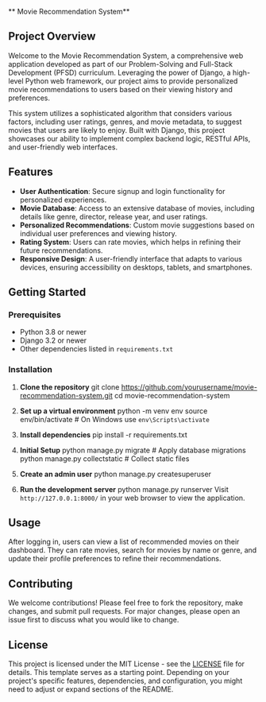 ** Movie Recommendation System**

## Project Overview

Welcome to the Movie Recommendation System, a comprehensive web application developed as part of our Problem-Solving and Full-Stack Development (PFSD) curriculum. Leveraging the power of Django, a high-level Python web framework, our project aims to provide personalized movie recommendations to users based on their viewing history and preferences.

This system utilizes a sophisticated algorithm that considers various factors, including user ratings, genres, and movie metadata, to suggest movies that users are likely to enjoy. Built with Django, this project showcases our ability to implement complex backend logic, RESTful APIs, and user-friendly web interfaces.

## Features

- **User Authentication**: Secure signup and login functionality for personalized experiences.
- **Movie Database**: Access to an extensive database of movies, including details like genre, director, release year, and user ratings.
- **Personalized Recommendations**: Custom movie suggestions based on individual user preferences and viewing history.
- **Rating System**: Users can rate movies, which helps in refining their future recommendations.
- **Responsive Design**: A user-friendly interface that adapts to various devices, ensuring accessibility on desktops, tablets, and smartphones.

## Getting Started

### Prerequisites
- Python 3.8 or newer
- Django 3.2 or newer
- Other dependencies listed in `requirements.txt`

### Installation

1. **Clone the repository**
git clone https://github.com/yourusername/movie-recommendation-system.git
cd movie-recommendation-system


2. **Set up a virtual environment**
python -m venv env
source env/bin/activate  # On Windows use `env\Scripts\activate`


3. **Install dependencies**
pip install -r requirements.txt


4. **Initial Setup**
python manage.py migrate  # Apply database migrations
python manage.py collectstatic  # Collect static files


5. **Create an admin user**
python manage.py createsuperuser


6. **Run the development server**
python manage.py runserver
Visit `http://127.0.0.1:8000/` in your web browser to view the application.

## Usage
After logging in, users can view a list of recommended movies on their dashboard. They can rate movies, search for movies by name or genre, and update their profile preferences to refine their recommendations.

## Contributing
We welcome contributions! Please feel free to fork the repository, make changes, and submit pull requests. For major changes, please open an issue first to discuss what you would like to change.

## License
This project is licensed under the MIT License - see the [LICENSE](LICENSE.md) file for details.
This template serves as a starting point. Depending on your project's specific features, dependencies, and configuration, you might need to adjust or expand sections of the README.
